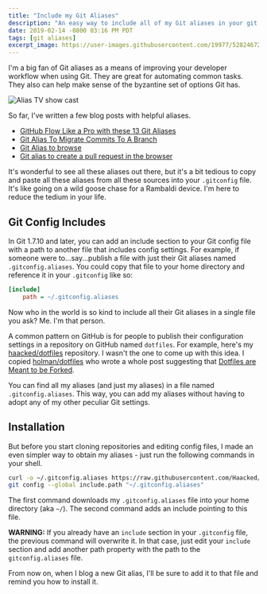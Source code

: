 ```yaml
---
title: "Include my Git Aliases"
description: "An easy way to include all of my Git aliases in your git config"
date: 2019-02-14 -0800 03:16 PM PDT
tags: [git aliases]
excerpt_image: https://user-images.githubusercontent.com/19977/52824672-5ad5af00-306e-11e9-8cc3-db186bf00f13.png
---
```


I'm a big fan of Git aliases as a means of improving your developer workflow when using Git. They are great for automating common tasks. They also can help make sense of the byzantine set of options Git has.

![Alias TV show cast](https://user-images.githubusercontent.com/19977/52824672-5ad5af00-306e-11e9-8cc3-db186bf00f13.png)

So far, I've written a few blog posts with helpful aliases.

* [GitHub Flow Like a Pro with these 13 Git Aliases](https://haacked.com/archive/2014/07/28/github-flow-aliases/)
* [Git Alias To Migrate Commits To A Branch](https://haacked.com/archive/2015/06/29/git-migrate/)
* [Git Alias to browse](https://haacked.com/archive/2017/01/04/git-alias-open-url/)
* [Git alias to create a pull request in the browser](https://twitter.com/haacked/status/1077790446372368384)

It's wonderful to see all these aliases out there, but it's a bit tedious to copy and paste all these aliases from all these sources into your `.gitconfig` file. It's like going on a wild goose chase for a Rambaldi device. I'm here to reduce the tedium in your life.

## Git Config Includes

In Git 1.7.10 and later, you can add an include section to your Git config file with a path to another file that includes config settings. For example, if someone were to...say...publish a file with just their Git aliases named `.gitconfig.aliases`. You could copy that file to your home directory and reference it in your `.gitconfig` like so:

```ini
[include]
    path = ~/.gitconfig.aliases
```

Now who in the world is so kind to include all their Git aliases in a single file you ask? Me. I'm that person.

A common pattern on GitHub is for people to publish their configuration settings in a repository on GitHub named `dotfiles`. For example, here's my [haacked/dotfiles](https://github.com/haacked/dotfiles) repository. I wasn't the one to come up with this idea. I copied [holman/dotfiles](https://github.com/holman/dotfiles) who wrote a whole post suggesting that [Dotfiles are Meant to be Forked](https://zachholman.com/2010/08/dotfiles-are-meant-to-be-forked/).

You can find all my aliases (and just my aliases) in a file named `.gitconfig.aliases`. This way, you can add my aliases without having to adopt any of my other peculiar Git settings.

## Installation

But before you start cloning repositories and editing config files, I made an even simpler way to obtain my aliases - just run the following commands in your shell.

```bash
curl -o ~/.gitconfig.aliases https://raw.githubusercontent.com/Haacked/dotfiles/master/git/.gitconfig.aliases
git config --global include.path "~/.gitconfig.aliases"
```
The first command downloads my `.gitconfig.aliases` file into your home directory (aka `~/`). The second command adds an include pointing to this file.

__WARNING:__ If you already have an `include` section in your `.gitconfig` file, the previous command will overwrite it. In that case, just edit your `include` section and add another path property with the path to the `gitconfig.aliases` file.

From now on, when I blog a new Git alias, I'll be sure to add it to that file and remind you how to install it.
